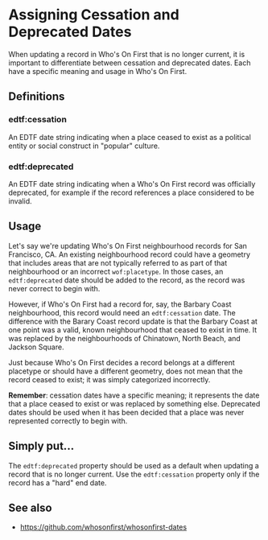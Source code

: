 # Assigning Cessation and Deprecated Dates

When updating a record in Who's On First that is no longer current, it is important to differentiate between cessation and deprecated dates. Each have a specific meaning and usage in Who's On First.

## Definitions

### edtf:cessation

An EDTF date string indicating when a place ceased to exist as a political entity or social construct in "popular" culture.

### edtf:deprecated

An EDTF date string indicating when a Who's On First record was officially deprecated, for example if the record references a place considered to be invalid.

## Usage

Let's say we're updating Who's On First neighbourhood records for San Francisco, CA. An existing neighbourhood record could have a geometry that includes areas that are not typically referred to as part of that neighbourhood or an incorrect `wof:placetype`.
In those cases, an `edtf:deprecated` date should be added to the record, as the record was never correct to begin with. 

However, if Who's On First had a record for, say, the Barbary Coast neighbourhood, this record would need an `edtf:cessation` date. 
The difference with the Barary Coast record update is that the Barbary Coast at one point was a valid, known neighbourhood that ceased to exist in time. It was replaced by the neighbourhoods of Chinatown, North Beach, and Jackson Square.

Just because Who's On First decides a record belongs at a different placetype or should have a different geometry, does not mean that the record ceased to exist; it was simply categorized incorrectly.

**Remember**: cessation dates have a specific meaning; it represents the date that a place ceased to exist or was replaced by something else. Deprecated dates should be used when it has been decided that a place was never represented correctly to begin with.

## Simply put...

The `edtf:deprecated` property should be used as a default when updating a record that is no longer current. Use the `edtf:cessation` property only if the record has a "hard" end date.

## See also

- https://github.com/whosonfirst/whosonfirst-dates
